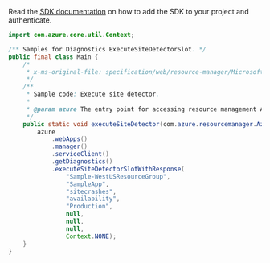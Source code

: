 Read the [SDK documentation](https://github.com/Azure/azure-sdk-for-java/blob/azure-resourcemanager_2.11.0/sdk/resourcemanager/azure-resourcemanager/README.md) on how to add the SDK to your project and authenticate.

```java
import com.azure.core.util.Context;

/** Samples for Diagnostics ExecuteSiteDetectorSlot. */
public final class Main {
    /*
     * x-ms-original-file: specification/web/resource-manager/Microsoft.Web/stable/2021-03-01/examples/Diagnostics_ExecuteSiteDetector.json
     */
    /**
     * Sample code: Execute site detector.
     *
     * @param azure The entry point for accessing resource management APIs in Azure.
     */
    public static void executeSiteDetector(com.azure.resourcemanager.AzureResourceManager azure) {
        azure
            .webApps()
            .manager()
            .serviceClient()
            .getDiagnostics()
            .executeSiteDetectorSlotWithResponse(
                "Sample-WestUSResourceGroup",
                "SampleApp",
                "sitecrashes",
                "availability",
                "Production",
                null,
                null,
                null,
                Context.NONE);
    }
}
```
